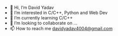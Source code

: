 - 👋 Hi, I’m David Yadav
- 👀 I’m interested in C/C++, Python and Web Dev
- 🌱 I’m currently learning C/C++
- 💞️ I’m looking to collaborate on ...
- 📫 How to reach me davidyadav4004@gmail.com
